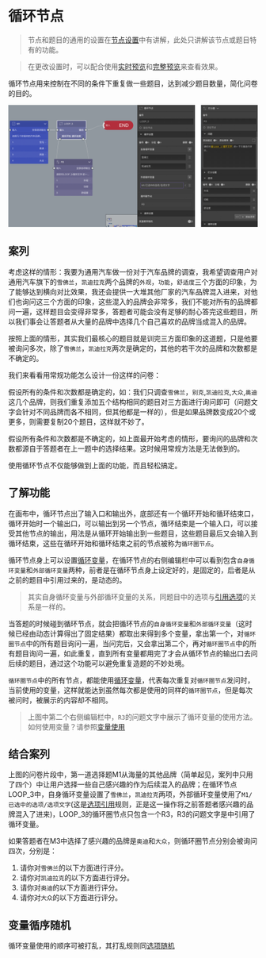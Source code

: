 # 循环节点

> 节点和题目的通用的设置在[节点设置](../node-setting/concept.md)中有讲解，此处只讲解该节点或题目特有的功能。

> 在更改设置时，可以配合使用[实时预览](../preview/realtime.md)和[完整预览](../preview/full.md)来查看效果。

循环节点用来控制在不同的条件下重复做一些题目，达到减少题目数量，简化问卷的目的。

<img src='./images/loop.png' width='1000'>

## 案列
考虑这样的情形：我要为通用汽车做一份对于汽车品牌的调查，我希望调查用户对通用汽车旗下的`雪佛兰`，`凯迪拉克`两个品牌的`外观`，`功能`，`舒适度`三个方面的印象，为了能够达到横向对比效果，我还会提供一大堆其他厂家的汽车品牌混入进来，对他们也询问这三个方面的印象，这些混入的品牌会非常多，我们不能对所有的品牌都问一遍，这样题目会变得非常多，答题者可能会没有足够的耐心答完这些题目，所以我们事会让答题者从大量的品牌中选择几个自己喜欢的品牌当成混入的品牌。

按照上面的情形，其实我们最核心的题目就是训完三方面印象的这道题，只是他要被询问多次，除了`雪佛兰`，`凯迪拉克`两次是确定的，其他的若干次的品牌和次数都是不确定的。

我们来看看用常规功能怎么设计一份这样的问卷：

假设所有的条件和次数都是确定的，如：我们只调查`雪佛兰`，`别克`,`凯迪拉克`,`大众`,`奥迪`这几个品牌，则我们重复添加五个结构相同的题目对三方面进行询问即可（问题文字会针对不同品牌而各不相同，但其他都是一样的），但是如果品牌数变成20个或更多，则需要复制20个题目，这样就不妙了。

假设所有条件和次数都是不确定的，如上面最开始考虑的情形，要询问的品牌和次数都源自于答题者在上一题中的选择结果。这时候用常规方法是无法做到的。

使用循环节点不仅能够做到上面的功能，而且轻松搞定。

## 了解功能

在画布中，循环节点出了输入口和输出外，底部还有一个循环开始和循环结束口，循环开始时一个输出口，可以输出到另一个节点，循环结束是一个输入口，可以接受其他节点的输出，用法是从循环开始输出到一些题目，这些题目最后又会输入到循环结束，这些在循环开始和循环结束之前的节点被称为`循环圈节点`。

循环节点身上可以设置[循环变量](../variable/loop-type.md)，在循环节点的右侧编辑栏中可以看到包含`自身循环变量`和`外部循环变量`两种，前者是在循环节点身上设定好的，是固定的，后者是从之前的题目中引用过来的，是动态的。

> 其实自身循环变量与外部循环变量的关系，同题目中的选项与[引用选项](../opt-reference/concept.md)的关系是一样的。

当答题的时候碰到循环节点，就会把循环节点的`自身循环变量`和`外部循环变量`（这时候已经由动态计算得出了固定结果）都取出来得到多个变量，拿出第一个，对`循环圈节点`中的所有题目询问一遍，当问完后，又会拿出第二个，再对`循环圈节点`中的所有题目询问一遍，如此重复，直到所有变量都用完了才会从循环节点的输出口去问后续的题目，通过这个功能可以避免重复造题的不妙处境。

`循环圈节点`中的所有节点，都能使用[循环变量](../variable/loop-type.md)，代表每次重复对`循环圈节点`发问时，当前使用的变量，这样就能达到虽然每次都是使用的同样的`循环圈节点`，但是每次被问时，被展示的内容却不相同。

> 上图中第二个右侧编辑栏中，`R3`的问题文字中展示了循环变量的使用方法。如何使用变量？请参照[变量使用](../variable/usage.md)

## 结合案列
上图的问卷片段中，第一道选择题M1从海量的其他品牌（简单起见，案列中只用了四个）中让用户选择一些自己感兴趣的作为后续混入的品牌；在循环节点LOOP_3中，自身循环变量设置了`雪佛兰`，`凯迪拉克`两项，外部循环变量使用了`M1/已选中的选项/选项文字`(这是[选项引用](../opt-reference/concept.md)规则，正是这一操作将之前答题者感兴趣的品牌混入了进来)，LOOP_3的循环圈节点只包含一个R3，R3的问题文字是中引用了循环变量。

如果答题者在M3中选择了感兴趣的品牌是`奥迪`和`大众`，则循环圈节点分别会被询问四次，分别是：
1. 请你对`雪佛兰`的以下方面进行评分。
2. 请你对`凯迪拉克`的以下方面进行评分。
3. 请你对`奥迪`的以下方面进行评分。
4. 请你对`大众`的以下方面进行评分。

## 变量循序随机
循环变量使用的顺序可被打乱，其打乱规则同[选项随机](../node-setting/option-random.md)
